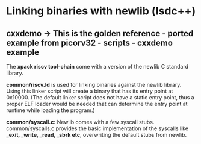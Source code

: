 # Linking binaries with newlib (lsdc++)
## cxxdemo -> This is the golden reference - ported example from picorv32 - scripts - cxxdemo example

The **xpack riscv tool-chain** come with a version of the newlib C standard library.

**common/riscv.ld** is used for linking binaries against the newlib library. Using this linker script will create a binary that has its entry point at 0x10000. (The default linker script does not have a static entry point, thus a proper ELF loader would be needed that can determine the entry point at runtime while loading the program.)

**common/syscall.c:** Newlib comes with a few syscall stubs. common/syscalls.c provides the basic implementation of the syscalls like **_exit, _write, _read, _sbrk etc**, overwriting the default stubs from newlib.